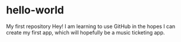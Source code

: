 # hello-world
My first repository
Hey! I am learning to use GitHub in the hopes I can create my first app, which will hopefully be a music ticketing app.

